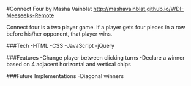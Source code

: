 #Connect Four by Masha Vainblat
http://mashavainblat.github.io/WDI-Meeseeks-Remote


Connect four is a two player game. If a player gets four pieces in a row before his/her opponent, that player wins.

###Tech
-HTML
-CSS
-JavaScript
-jQuery

###Features
-Change player between clicking turns
-Declare a winner based on 4 adjacent horizontal and vertical chips

###Future Implementations
-Diagonal winners
